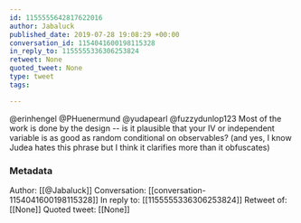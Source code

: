 ```yaml
---
id: 1155555642817622016
author: Jabaluck
published_date: 2019-07-28 19:08:29 +00:00
conversation_id: 1154041600198115328
in_reply_to: 1155555336306253824
retweet: None
quoted_tweet: None
type: tweet
tags:

---
```


@erinhengel @PHuenermund @yudapearl @fuzzydunlop123 Most of the work is done by the design -- is it plausible that your IV or independent variable is as good as random conditional on observables? (and yes, I know Judea hates this phrase but I think it clarifies more than it obfuscates)

### Metadata

Author: [[@Jabaluck]]
Conversation: [[conversation-1154041600198115328]]
In reply to: [[1155555336306253824]]
Retweet of: [[None]]
Quoted tweet: [[None]]
